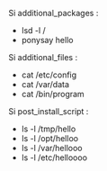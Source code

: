 Si additional_packages :
- lsd -l /
- ponysay hello

Si additional_files :
- cat /etc/config
- cat /var/data
- cat /bin/program

Si post_install_script :
- ls -l /tmp/hello
- ls -l /opt/helloo
- ls -l /var/hellooo
- ls -l /etc/helloooo
